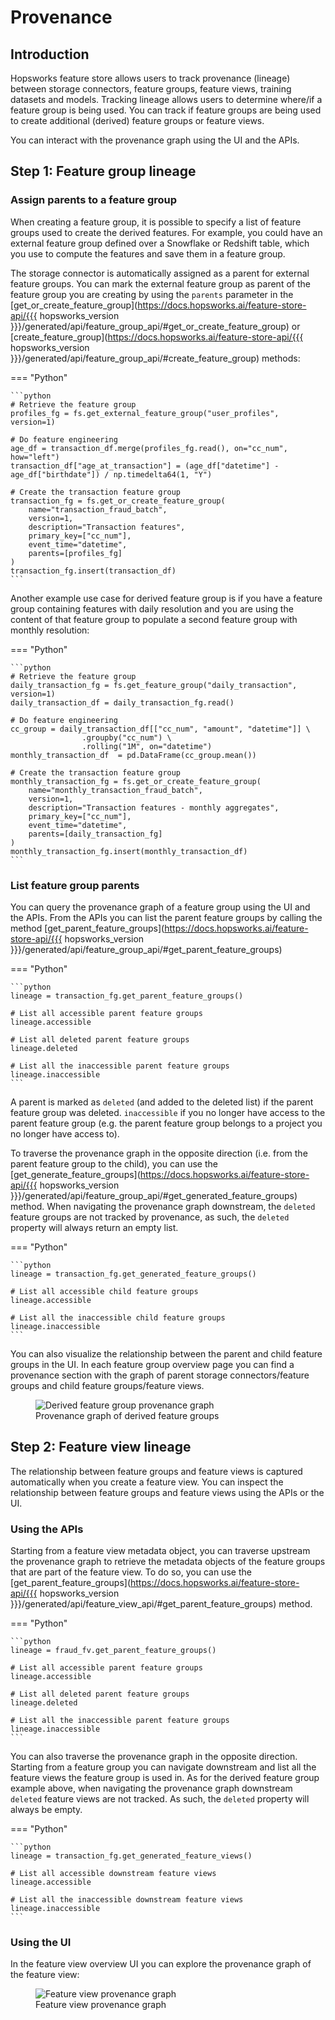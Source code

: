 # Provenance 

## Introduction 

Hopsworks feature store allows users to track provenance (lineage) between storage connectors, feature groups, feature views, training datasets and models. Tracking lineage allows users to determine where/if a feature group is being used. You can track if feature groups are being used to create additional (derived) feature groups or feature views.

You can interact with the provenance graph using the UI and the APIs.

## Step 1: Feature group lineage

### Assign parents to a feature group

When creating a feature group, it is possible to specify a list of feature groups used to create the derived features. For example, you could have an external feature group defined over a Snowflake or Redshift table, which you use to compute the features and save them in a feature group.

The storage connector is automatically assigned as a parent for external feature groups. You can mark the external feature group as parent of the feature group you are creating by using the `parents` parameter in the [get_or_create_feature_group](https://docs.hopsworks.ai/feature-store-api/{{{ hopsworks_version }}}/generated/api/feature_group_api/#get_or_create_feature_group) or [create_feature_group](https://docs.hopsworks.ai/feature-store-api/{{{ hopsworks_version }}}/generated/api/feature_group_api/#create_feature_group) methods:

=== "Python"

    ```python
    # Retrieve the feature group
    profiles_fg = fs.get_external_feature_group("user_profiles", version=1)

    # Do feature engineering 
    age_df = transaction_df.merge(profiles_fg.read(), on="cc_num", how="left")
    transaction_df["age_at_transaction"] = (age_df["datetime"] - age_df["birthdate"]) / np.timedelta64(1, "Y")

    # Create the transaction feature group
    transaction_fg = fs.get_or_create_feature_group(
        name="transaction_fraud_batch",
        version=1,
        description="Transaction features",
        primary_key=["cc_num"],
        event_time="datetime",
        parents=[profiles_fg]
    )
    transaction_fg.insert(transaction_df)
    ```

Another example use case for derived feature group is if you have a feature group containing features with daily resolution and you are using the content of that feature group to populate a second feature group with monthly resolution: 

=== "Python"

    ```python
    # Retrieve the feature group
    daily_transaction_fg = fs.get_feature_group("daily_transaction", version=1)
    daily_transaction_df = daily_transaction_fg.read()

    # Do feature engineering 
    cc_group = daily_transaction_df[["cc_num", "amount", "datetime"]] \
                    .groupby("cc_num") \
                    .rolling("1M", on="datetime")
    monthly_transaction_df  = pd.DataFrame(cc_group.mean())

    # Create the transaction feature group
    monthly_transaction_fg = fs.get_or_create_feature_group(
        name="monthly_transaction_fraud_batch",
        version=1,
        description="Transaction features - monthly aggregates",
        primary_key=["cc_num"],
        event_time="datetime",
        parents=[daily_transaction_fg]
    )
    monthly_transaction_fg.insert(monthly_transaction_df)
    ```

### List feature group parents

You can query the provenance graph of a feature group using the UI and the APIs. From the APIs you can list the parent feature groups by calling the method [get_parent_feature_groups](https://docs.hopsworks.ai/feature-store-api/{{{ hopsworks_version }}}/generated/api/feature_group_api/#get_parent_feature_groups)

=== "Python"

    ```python
    lineage = transaction_fg.get_parent_feature_groups()

    # List all accessible parent feature groups
    lineage.accessible

    # List all deleted parent feature groups
    lineage.deleted

    # List all the inaccessible parent feature groups
    lineage.inaccessible
    ```

A parent is marked as `deleted` (and added to the deleted list) if the parent feature group was deleted. `inaccessible` if you no longer have access to the parent feature group (e.g. the parent feature group belongs to a project you no longer have access to).

To traverse the provenance graph in the opposite direction (i.e. from the parent feature group to the child), you can use the [get_generate_feature_groups](https://docs.hopsworks.ai/feature-store-api/{{{ hopsworks_version }}}/generated/api/feature_group_api/#get_generated_feature_groups) method. When navigating the provenance graph downstream, the `deleted` feature groups are not tracked by provenance, as such, the `deleted` property will always return an empty list.

=== "Python"

    ```python
    lineage = transaction_fg.get_generated_feature_groups()

    # List all accessible child feature groups
    lineage.accessible

    # List all the inaccessible child feature groups
    lineage.inaccessible
    ```

You can also visualize the relationship between the parent and child feature groups in the UI. In each feature group overview page you can find a provenance section with the graph of parent storage connectors/feature groups and child feature groups/feature views.

<p align="center">
  <figure>
    <img src="../../../../assets/images/guides/fs/provenance/provenance_fg.png" alt="Derived feature group provenance graph">
    <figcaption>Provenance graph of derived feature groups</figcaption>
  </figure>
</p>

## Step 2: Feature view lineage

The relationship between feature groups and feature views is captured automatically when you create a feature view. You can inspect the relationship between feature groups and feature views using the APIs or the UI.

### Using the APIs

Starting from a feature view metadata object, you can traverse upstream the provenance graph to retrieve the metadata objects of the feature groups that are part of the feature view. To do so, you can use the [get_parent_feature_groups](https://docs.hopsworks.ai/feature-store-api/{{{ hopsworks_version }}}/generated/api/feature_view_api/#get_parent_feature_groups) method.

=== "Python"

    ```python
    lineage = fraud_fv.get_parent_feature_groups()

    # List all accessible parent feature groups
    lineage.accessible

    # List all deleted parent feature groups
    lineage.deleted

    # List all the inaccessible parent feature groups
    lineage.inaccessible
    ```

You can also traverse the provenance graph in the opposite direction. Starting from a feature group you can navigate downstream and list all the feature views the feature group is used in. As for the derived feature group example above, when navigating the provenance graph downstream `deleted` feature views are not tracked. As such, the `deleted` property will always be empty.

=== "Python"

    ```python
    lineage = transaction_fg.get_generated_feature_views()

    # List all accessible downstream feature views 
    lineage.accessible

    # List all the inaccessible downstream feature views 
    lineage.inaccessible
    ```

### Using the UI 

In the feature view overview UI you can explore the provenance graph of the feature view:

<p align="center">
  <figure>
    <img src="../../../../assets/images/guides/fs/provenance/provenance_fv.png" alt="Feature view provenance graph">
    <figcaption>Feature view provenance graph</figcaption>
  </figure>
</p>

